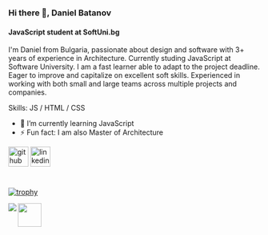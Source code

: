 ### Hi there 👋, Daniel Batanov
#### JavaScript student at SoftUni.bg
I'm Daniel from Bulgaria, passionate about design and software with 3+ years of experience in Architecture. Currently studing JavaScript at Software University. I am a fast learner able to adapt to the project deadline. Eager to improve and capitalize on excellent soft skills. Experienced in working with both small and large teams across multiple projects and companies.

Skills: JS / HTML / CSS

- 🌱 I’m currently learning JavaScript 
- ⚡ Fun fact: I am also Master of Architecture 

[<img src='https://cdn.jsdelivr.net/npm/simple-icons@3.0.1/icons/github.svg' alt='github' height='40'>](https://github.com/batanoffs)  [<img src='https://cdn.jsdelivr.net/npm/simple-icons@3.0.1/icons/linkedin.svg' alt='linkedin' height='40'>](https://www.linkedin.com/in/https://www.linkedin.com/in/daniel-batanov-6799b31a3//)  
#
[![trophy](https://github-profile-trophy.vercel.app/?username=batanoffs)](https://github.com/ryo-ma/github-profile-trophy)

<img align="left" src="https://github-readme-stats.vercel.app/api?username=batanoffs&show_icons=true&theme=radical" />
<img align="left" width = "47" src="https://github-readme-stats.vercel.app/api/top-langs/?username=anuraghazra&layout=compact"/>


